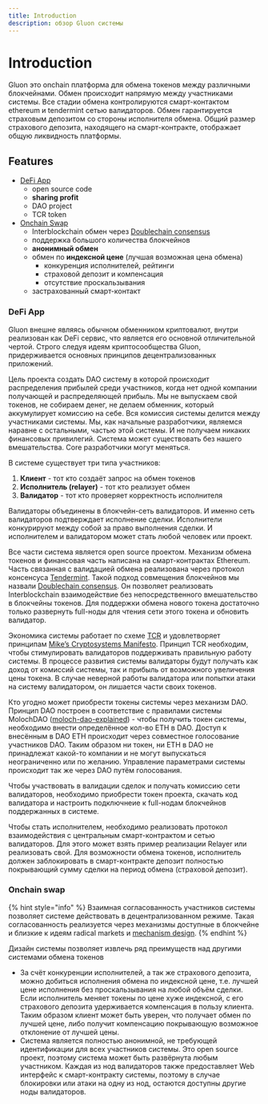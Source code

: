 ```yaml
---
title: Introduction
description: обзор Gluon системы
---
```


# Introduction

Gluon это onchain платформа для обмена токенов между различными блокчейнами. Обмен происходит напрямую между участниками системы. Все стадии обмена контролируются смарт-контактом ethereum и tendermint сетью валидаторов. Обмен гарантируется страховым депозитом со стороны исполнителя обмена. Общий размер страхового депозита, находящего на смарт-контракте, отображает общую ликвидность платформы.

## Features

* [DeFi App](./#defi-app)
  * open source code
  * **sharing profit**
  * DAO project
  * TCR token
* [Onchain Swap](./#onchain-swap)
  * Interblockchain обмен через [Doublechain consensus](technical/doublechain-consensus.md)
  * поддержка большого количества блокчейнов
  * **анонимный обмен**
  * обмен по **индексной цене** \(лучшая возможная цена обмена\)
    * конкуренция исполнителей, рейтинги
    * страховой депозит и компенсация
    * отсутствие проскальзывания
  * застрахованный смарт-контакт

### DeFi App

Gluon внешне являясь обычном обменником криптовалют, внутри реализован как DeFi сервис, что является его основной отличительной чертой. Строго следуя идеям криптосообщества Gluon, придерживается основных принципов децентрализованных приложений.

Цель проекта создать DAO систему в которой происходит распределения прибылей среди участников, когда нет одной компании получающей и распределяющей прибыль. Мы не выпускаем свой токенов, не собираем денег, не делаем обменник, который аккумулирует комиссию на себе. Вся комиссия системы делится между участниками системы. Мы, как начальные разработчики, являемся наравне с остальными, частью этой системы. И не получаем никаких финансовых привилегий. Система может существовать без нашего вмешательства. Core разработчики могут меняться.

В системе существует три типа участников:

1. **Клиент** - тот кто создаёт запрос на обмен токенов 
2. **Исполнитель \(relayer\)** - тот кто реализует обмен
3. **Валидатор** - тот кто проверяет корректность исполнителя

Валидаторы объединены в блокчейн-сеть валидаторов. И именно сеть валидаторов подтверждает исполнение сделки. Исполнители конкурируют между собой за право выполнения сделки. И исполнителем и валидатором может стать любой человек или проект.

Все части система является open source проектом. Механизм обмена токенов и финансовая часть написана на смарт-контрактах Ethereum. Часть связанная с валидацией обмена реализована через протокол консенсуса [Tendermint](https://tendermint.com/static/docs/tendermint.pdf). Такой подход совмещения блокчейнов мы назвали [Doublechain consensus](technical/doublechain-consensus.md). Он позволяет реализовать Interblockchain взаимодействие без непосредственного вмешательство в блокчейны токенов. Для поддержки обмена нового токена достаточно только развернуть full-ноды для чтения сети этого токена и обновить валидатор.

Экономика системы работает по схеме [TCR](https://hackernoon.com/token-curated-registry-tcr-design-patterns-4de6d18efa15) и удовлетворяет принципам [Mike’s Cryptosystems Manifesto](https://docs.google.com/document/d/1TcceAsBlAoFLWSQWYyhjmTsZCp0XqRhNdGMb6JbASxc/edit?usp=sharing). Принцип TCR необходим, чтобы стимулировать валидаторов поддерживать правильную работу системы. В процессе развития системы валидаторы будут получать как доход от комиссий системы, так и прибыль от возможного увеличения цены токена. В случае неверной работы валидатора или попытки атаки на систему валидатором, он лишается части своих токенов.

Кто угодно может приобрести токены системы через механизм DAO. Принцип DAO построен в соответствие с правилами системы MolochDAO \([moloch-dao-explained](https://concourseopen.com/blog/moloch-dao-explained/)\) - чтобы получить токен системы, необходимо внести определённое кол-во ETH в DAO. Доступ к внесённым в DAO ETH происходит через совместное голосование участников DAO. Таким образом ни токен, ни ETH в DAO не принадлежат какой-то компании и не могут выпускаться неограниченно или по желанию. Управление параметрами системы происходит так же через DAO путём голосования.

Чтобы участвовать в валидации сделок и получать комиссию сети валидаторов, необходимо приобрести токен проекта, скачать код валидатора и настроить подключнеие к full-нодам блокчейнов поддержанных в системе.

Чтобы стать исполнителем, необходимо реализовать протокол взаимодействия с центральным смарт-контрактом и сетью валидаторов. Для этого может взять пример реализации Relayer или реализовать свой. Для возможности обмена токенов, исполнитель должен заблокировать в смарт-контракте депозит полностью покрывающий сумму сделки на период обмена \(страховой депозит\).

### Onchain swap

{% hint style="info" %}
Взаимная согласованность участников системы позволяет системе действовать в децентрализованном режиме. Такая согласованность реализуется через механизмы доступные в блокчейне и близкие к идеям radical markets и [mechanism design](https://en.wikipedia.org/wiki/Mechanism_design).
{% endhint %}

Дизайн системы позволяет извлечь ряд преимуществ над другими системами обмена токенов

* За счёт конкуренции исполнителей, а так же страхового депозита, можно добиться исполнения обмена по индексной цене, т.е. лучшей цене исполнения без проскальзывания на любой объём сделки. Если исполнитель меняет токены по цене хуже индексной, с его страхового депозита удерживается компенсация в пользу клиента. Таким образом клиент может быть уверен, что получает обмен по лучшей цене, либо получит компенсацию покрывающую возможное отклонение от лучшей цены.
* Система является полностью анонимной, не требующей идентификации для всех участников системы. Это open source проект, поэтому система может быть развёрнута любым участником. Каждая из нод валидаторов также предоставляет Web интерфейс к смарт-контракту системы, поэтому в случае блокировки или атаки на одну из нод, остаются доступны другие ноды валидаторов.

